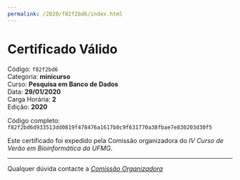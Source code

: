 ```yaml
---
permalink: /2020/f82f2bd6/index.html
---
```


# Certificado Válido

Código: `f82f2bd6`<br>
Categoria: **minicurso**<br>
Curso: **Pesquisa em Banco de Dados**<br>
Data: **29/01/2020**<br>
Carga Horária: **2**<br>
Edição: **2020**<br>


Código completo: `f82f2bd6d933513dd0819f478476a1617b0c9f631770a38fbae7e830203d30f5`


Este certificado foi expedido pela Comissão organizadora do *IV Curso de Verão em Bioinformática da UFMG*.

----

Qualquer dúvida contacte a [_Comissão Organizadora_](<mailto:cursobioinfoufmg@gmail.com$subject=[Certificados]>)

